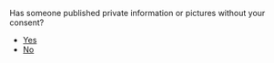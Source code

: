 <p>Has someone published private information or pictures without your consent?</p><blockquote></blockquote><article><ul>
<li><a href="../doxing_yes">Yes</a></li>
<li><a href="../hate_speech">No</a></li>
</ul>
</article>